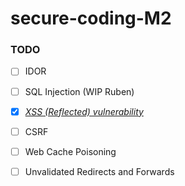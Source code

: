 # secure-coding-M2

### TODO

- [ ] IDOR

- [ ] SQL Injection (WIP Ruben)

- [x] _[XSS (Reflected) vulnerability](./XSS/README.md)_

- [ ] CSRF

- [ ] Web Cache Poisoning

- [ ] Unvalidated Redirects and Forwards
